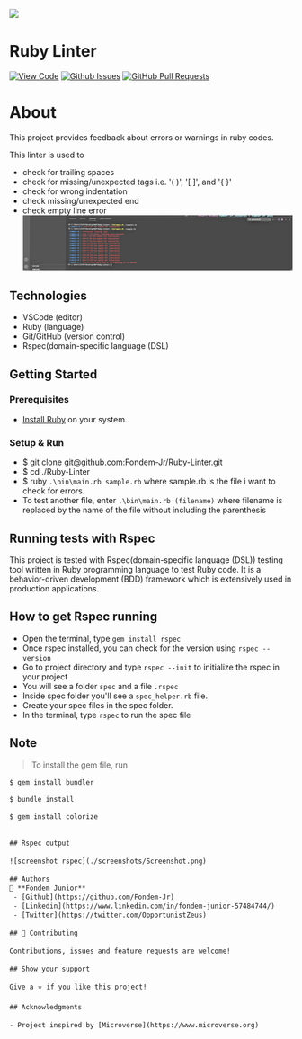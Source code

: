 ![](https://img.shields.io/badge/Microverse-blueviolet)

# Ruby Linter

[![View Code](https://img.shields.io/badge/View%20-Code-green)](https://github.com/acushlakoncept/ruby-linter)
[![Github Issues](https://img.shields.io/badge/GitHub-Issues-red)](https://github.com/acushlakoncept/ruby-linter/issues)
[![GitHub Pull Requests](https://img.shields.io/badge/GitHub-Pull%20Requests-yellow)](https://github.com/acushlakoncept/ruby-linter/pulls)


# About 
This project provides feedback about errors or warnings in ruby codes. 

This linter is used to 
- check for trailing spaces
- check for missing/unexpected tags i.e. '( )', '[ ]', and '{ }'
- check for wrong indentation
- check missing/unexpected end
- check empty line error
![Error checks](screenshots/screenshot1.png)


## Technologies
- VSCode (editor)
- Ruby (language)
- Git/GitHub (version control)
- Rspec(domain-specific language (DSL)

## Getting Started

### Prerequisites

- [Install Ruby](https://www.ruby-lang.org/en/downloads/) on your system.

### Setup & Run

 - $ git clone git@github.com:Fondem-Jr/Ruby-Linter.git
 - $ cd ./Ruby-Linter
 - $ ruby `.\bin\main.rb sample.rb` where sample.rb is the file i want to check for errors.
 - To test another file, enter `.\bin\main.rb (filename)` where filename is replaced by the name of the file without including the parenthesis

## Running tests with Rspec

This project is tested with Rspec(domain-specific language (DSL)) testing tool written in Ruby programming language to test Ruby code. It is a behavior-driven development (BDD) framework which is extensively used in production applications.

## How to get Rspec running

- Open the terminal, type `gem install rspec`
- Once rspec installed, you can check for the version using `rspec --version`
- Go to project directory and type `rspec --init` to initialize the rspec in your project
- You will see a folder `spec` and a file `.rspec`
- Inside spec folder you'll see a `spec_helper.rb` file.
- Create your spec files in the spec folder.
- In the terminal, type `rspec` to run the spec file



## Note

> To install the gem file, run

~~~bash
$ gem install bundler 
~~~

~~~bash
$ bundle install 
~~~

~~~bash
$ gem install colorize 
~~~

~~~ I needed to exclude `sample.rb` and `sample2.rb` from the Rubocop test ~~~

## Rspec output

![screenshot rspec](./screenshots/Screenshot.png)

## Authors
👤 **Fondem Junior**
 - [Github](https://github.com/Fondem-Jr)
 - [Linkedin](https://www.linkedin.com/in/fondem-junior-57484744/)
 - [Twitter](https://twitter.com/OpportunistZeus)

## 🤝 Contributing

Contributions, issues and feature requests are welcome!

## Show your support

Give a ⭐️ if you like this project!

## Acknowledgments

- Project inspired by [Microverse](https://www.microverse.org)